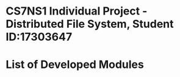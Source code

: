 # CS7NS1 Individual Project - Distributed File System, Student ID:17303647
# List of Developed Modules
